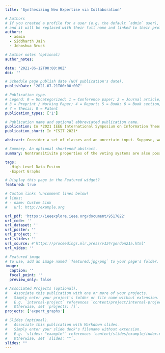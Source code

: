 ```yaml
---
title: 'Synthesizing New Expertise via Collaboration'

# Authors
# If you created a profile for a user (e.g. the default `admin` user), write the username (folder name) here
# and it will be replaced with their full name and linked to their profile.
authors:
  - admin
  - Siddharth Jain
  - Jehoshua Bruck

# Author notes (optional)
author_notes:

date: '2021-06-12T00:00:00Z'
doi: ''

# Schedule page publish date (NOT publication's date).
publishDate: '2021-07-21T00:00:00Z'

# Publication type.
# Legend: 0 = Uncategorized; 1 = Conference paper; 2 = Journal article;
# 3 = Preprint / Working Paper; 4 = Report; 5 = Book; 6 = Book section;
# 7 = Thesis; 8 = Patent
publication_types: ['1']

# Publication name and optional abbreviated publication name.
publication: In *2021 IEEE International Symposium on Information Theory*
publication_short: In *ISIT 2021*

abstract: Consider a set of classes and an uncertain input. Suppose, we do not have access to data and only have knowledge of perfect experts between a few classes in the set. What constitutes a consistent set of opinions? How can we use this to predict the opinions of experts on missing sub-domains? In this paper, we define a framework to analyze this problem. In particular, we define an expert graph where vertices represent classes and edges represent binary experts on the topics of their vertices. We derive necessary conditions for an expert graph to be valid. Further, we show that these conditions are also sufficient if the graph is a cycle, which can yield unintuitive results. Using these conditions, we provide an algorithm to obtain upper and lower bounds on the weights of unknown edges in an expert graph.

# Summary. An optional shortened abstract.
summary: Nontransitivite properties of the voting systems are also possible in networks of experts and machine learning models.

tags:
  -High Level Data Fusion
  -Expert Graphs

# Display this page in the Featured widget?
featured: true

# Custom links (uncomment lines below)
# links:
# - name: Custom Link
#   url: http://example.org

url_pdf: 'https://ieeexplore.ieee.org/document/9517822'
url_code: ''
url_dataset: ''
url_poster: ''
url_project: ''
url_slides: ''
url_source: #'https://proceedings.mlr.press/v134/gordon21a.html'
url_video: ''

# Featured image
# To use, add an image named `featured.jpg/png` to your page's folder.
image:
  caption: ''
  focal_point: ''
  preview_only: false

# Associated Projects (optional).
#   Associate this publication with one or more of your projects.
#   Simply enter your project's folder or file name without extension.
#   E.g. `internal-project` references `content/project/internal-project/index.md`.
#   Otherwise, set `projects: []`.
projects: ['expert_graphs']

# Slides (optional).
#   Associate this publication with Markdown slides.
#   Simply enter your slide deck's filename without extension.
#   E.g. `slides: "example"` references `content/slides/example/index.md`.
#   Otherwise, set `slides: ""`.
slides: ""
---
```

